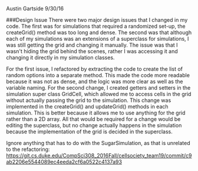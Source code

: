 Austin Gartside
9/30/16

###Design Issue
There were two major design issues that I changed in my code. The first was for simulations that required a randomized set-up, the createGrid() method was too long and dense. The second was that although each of my simulations was an extensions of a superclass for simulations, I was still getting the grid and changing it manually. The issue was that I wasn't hiding the grid behind the scenes, rather I was accessing it and changing it directly in my simulation classes. 

For the first issue, I refactored by extracting the code to create the list of random options into a separate method. This made the code more readable because it was not as dense, and the logic was more clear as well as the variable naming. For the second change, I created getters and setters in the simulation super class GridCell, which allowed me to access cells in the grid without actually passing the grid to the simulation. This change was implemented in the createGrid() and updateGrid() methods in each simulation. This is better because it allows me to use anything for the grid rather than a 2D array. All that would be required for a change would be editing the superclass, but no change actually happens in the simulation because the implementation of the grid is decided in the superclass. 


Ignore anything that has to do with the SugarSimulation, as that is unrelated to the refactoring:
https://git.cs.duke.edu/CompSci308_2016Fall/cellsociety_team19/commit/c9ab2206e5544089ec4eeda2cf6a0522c4137a93